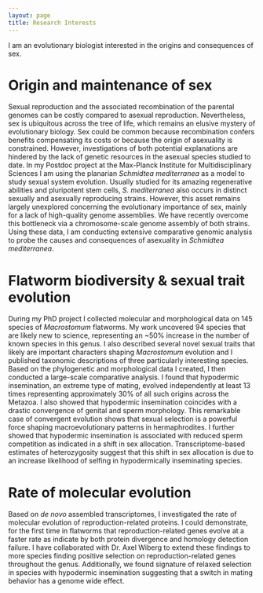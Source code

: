 ```yaml
---
layout: page
title: Research Interests
---
```


I am an evolutionary biologist interested in the origins and consequences of sex. 

# Origin and maintenance of sex
Sexual reproduction and the associated recombination of the parental genomes can be costly compared to asexual reproduction. Nevertheless, sex is ubiquitous across the tree of life, which remains an elusive mystery of evolutionary biology. Sex could be common because recombination confers benefits compensating its costs or because the origin of asexuality is constrained. However, investigations of both potential explanations are hindered by the lack of genetic resources in the asexual species studied to date. In my Postdoc project at the Max-Planck Institute for Multidisciplinary Sciences I am using the planarian *Schmidtea mediterranea* as a model to study sexual system evolution. Usually studied for its amazing regenerative abilities and pluripotent stem cells, *S. mediterranea* also occurs in distinct sexually and asexually reproducing strains. However, this asset remains largely unexplored concerning the evolutionary importance of sex, mainly for a lack of high-quality genome assemblies. We have recently overcome this bottleneck via a chromosome-scale genome assembly of both strains. Using these data, I am conducting extensive comparative genomic analysis to probe the causes and consequences of asexuality in *Schmidtea mediterranea*. 

# Flatworm biodiversity & sexual trait evolution
During my PhD project I collected molecular and morphological data on 145 species of *Macrostomum* flatworms. My work uncovered 94 species that are likely new to science, representing an ~50% increase in the number of known species in this genus. I also described several novel sexual traits that likely are important characters shaping *Macrostomum* evolution and I published taxonomic descriptions of three particularly interesting species. Based on the phylogenetic and morphological data I created, I then conducted a large-scale comparative analysis. I found that hypodermic insemination, an extreme type of mating, evolved independently at least 13 times representing approximately 30% of all such origins across the Metazoa. I also showed that hypodermic insemination coincides with a drastic convergence of genital and sperm morphology. This remarkable case of convergent evolution shows that sexual selection is a powerful force shaping macroevolutionary patterns in hermaphrodites. I further showed that hypodermic insemination is associated with reduced sperm competition as indicated in a shift in sex allocation. Transcriptome-based estimates of heterozygosity suggest that this shift in sex allocation is due to an increase likelihood of selfing in hypodermically inseminating species. 

# Rate of molecular evolution 
Based on *de novo* assembled transcriptomes, I investigated the rate of molecular evolution of reproduction-related proteins. I could demonstrate, for the first time in flatworms that reproduction-related genes evolve at a faster rate as indicate by both protein divergence and homology detection failure. I have collaborated with Dr. Axel Wiberg to extend these findings to more species finding positive selection on reproduction-related genes throughout the genus. Additionally, we found signature of relaxed selection in species with hypodermic insemination suggesting that a switch in mating behavior has a genome wide effect.


